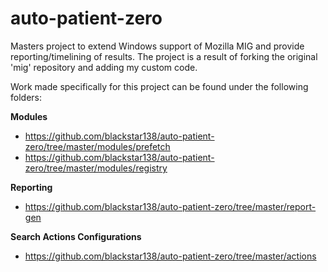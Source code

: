 # auto-patient-zero
Masters project to extend Windows support of Mozilla MIG and provide reporting/timelining of results.
The project is a result of forking the original 'mig' repository and adding my custom code.

Work made specifically for this project can be found under the following folders:

<b>Modules</b>
- https://github.com/blackstar138/auto-patient-zero/tree/master/modules/prefetch
- https://github.com/blackstar138/auto-patient-zero/tree/master/modules/registry
 
<b>Reporting</b>
- https://github.com/blackstar138/auto-patient-zero/tree/master/report-gen

<b>Search Actions Configurations</b>
- https://github.com/blackstar138/auto-patient-zero/tree/master/actions
